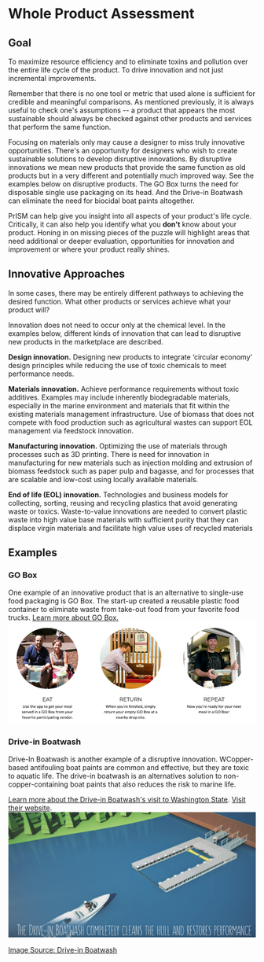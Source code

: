 # Whole Product Assessment

## Goal
To maximize resource efficiency and to eliminate toxins and pollution over the entire life cycle of the product.  To drive innovation and not just incremental improvements.

Remember that there is no one tool or metric that used alone is sufficient for credible and meaningful comparisons. As mentioned previously, it is always useful to check one's assumptions -- a product that appears the most sustainable should always be checked against other products and services that perform the same function. 

Focusing on materials only may cause a designer to miss truly innovative opportunities. There's an opportunity for designers who wish to create sustainable solutions to develop disruptive innovations.  By disruptive innovations we mean new products that provide the same function as old products but in a very different and potentially much improved way.  See the examples below on disruptive products.  The GO Box turns the need for disposable single use packaging on its head.  And the Drive-in Boatwash can eliminate the need for biocidal boat paints altogether. 

PrISM can help give you insight into all aspects of your product's life cycle. Critically, it can also help you identify what you **don't** know about your product. Honing in on missing pieces of the puzzle will highlight areas that need additional or deeper evaluation, opportunities for innovation and improvement or where your product really shines. 

## Innovative Approaches 
In some cases, there may be entirely different pathways to achieving the desired function. What other products or services achieve what your product will? 

Innovation does not need to occur only at the chemical level. In the examples below, different kinds of innovation that can lead to disruptive new products in the marketplace are described.

**Design innovation.** Designing new products to integrate ‘circular economy’ design principles while reducing the use of toxic chemicals to meet performance needs.

**Materials innovation.** Achieve performance requirements without toxic additives. Examples may include inherently biodegradable materials, especially in the marine environment and materials that fit within the existing materials management infrastructure. Use of biomass that does not compete with food production such as agricultural wastes can support EOL management via feedstock innovation.

**Manufacturing innovation.** Optimizing the use of materials through processes such as 3D printing. There is need for innovation in manufacturing for new materials such as injection molding and extrusion of biomass feedstock such as paper pulp and bagasse, and for processes that are scalable and low-cost using locally available materials.

**End of life (EOL) innovation.** Technologies and business models for collecting, sorting, reusing and recycling plastics that avoid generating waste or toxics. Waste-to-value innovations are needed to convert plastic waste into high value base materials with sufficient purity that they can displace virgin materials and facilitate high value uses of recycled materials

## Examples

### GO Box
One example of an innovative product that is an alternative to single-use food packaging is GO Box. The start-up created a reusable plastic food container to eliminate waste from take-out food from your favorite food trucks. [Learn more about GO Box.]("https://www.goboxpdx.com")
![Eat, return, repeat! Use the app to get your meal served in a GO Box from your favorite participating vendor. When you're finished, simply return your empty GO Box at a nearby drop site. And now you're ready for your next meal in a GO Box!](../assets/6-whole-product/eat-return-repeat.png)

### Drive-in Boatwash
Drive-In Boatwash is another example of a disruptive innovation. WCopper-based antifouling boat paints are common and effective, but they are toxic to aquatic life. The drive-in boatwash is an alternatives solution to non-copper-containing boat paints that also reduces the risk to marine life. 

[Learn more about the Drive-in Boatwash's visit to Washington State](https://www.northwestgreenchemistry.org/news/drive-in-boatwash-visits-washington-state). [Visit their website](https://driveinboatwash.com/en/).
![The boatwash is moored in the marina, and boats drive-in for automated bottom-hull cleaning.](../assets/6-whole-product/drive-in-boat-wash.png)

[Image Source: Drive-in Boatwash](http://driveinboatwash.com/en/how-it-works/)